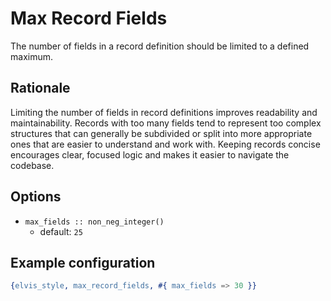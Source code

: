 # Max Record Fields

The number of fields in a record definition should be limited to a defined maximum.

## Rationale

Limiting the number of fields in record definitions improves readability and
maintainability. Records with too many fields tend to represent too complex
structures that can generally be subdivided or split into more appropriate
ones that are easier to understand and work with.
Keeping records concise encourages clear,
focused logic and makes it easier to navigate the codebase.

## Options

- `max_fields :: non_neg_integer()`
  - default: `25`

## Example configuration

```erlang
{elvis_style, max_record_fields, #{ max_fields => 30 }}
```
